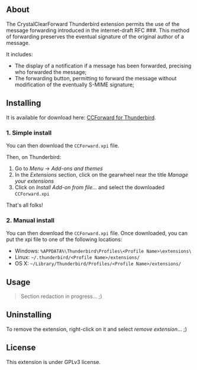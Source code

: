 ## About

The CrystalClearForward Thunderbird extension permits the use of the message forwarding introduced in the internet-draft RFC ###. This method of forwarding preserves the eventual signature of the original author of a message.

It includes:
- The display of a notification if a message has been forwarded, precising who forwarded the message;
- The forwarding button, permitting to forward the message without modification of the eventually S-MIME signature;


## Installing

It is available for download here: [CCForward for Thunderbird](https://github.com/charles-dubos/X-Forward-By/tree/main/TDB_Extension/CCForward).

### 1. Simple install
You can then download the `CCForward.xpi` file.

Then, on Thunderbird:
1. Go to *Menu* -> *Add-ons and themes*
2. In the *Extensions* section, click on the gearwheel near the title *Manage your extensions*
3. Click on *Install Add-on from file...* and select the downloaded `CCForward.xpi`

That's all folks!

### 2. Manual install
You can then download the `CCForward.xpi` file.
Once downloaded, you can put the xpi file to one of the following locations:

- Windows: `%APPDATA%\Thunderbird\Profiles\<Profile Name>\extensions\`
- Linux: `~/.thunderbird/<Profile Name>/extensions/`
- OS X: `~/Library/Thunderbird/Profiles/<Profile Name>/extensions/`


## Usage

> Section redaction in progress... ;)


## Uninstalling

To remove the extension, right-click on it and select *remove extension*... ;)


## License

This extension is under GPLv3 license.
